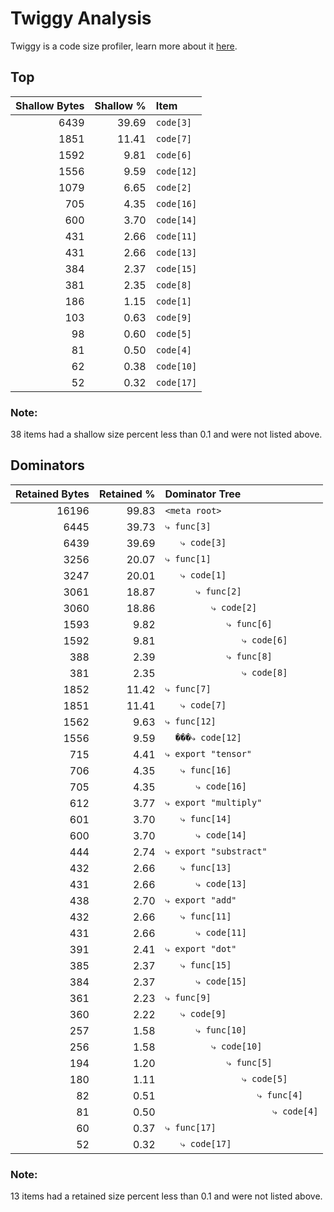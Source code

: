 # Twiggy Analysis

Twiggy is a code size profiler, learn more about it [here](https://github.com/rustwasm/twiggy).

## Top

| Shallow Bytes | Shallow % | Item |
| ------------: | --------: | :--- |
| 6439 | 39.69 | `code[3]` |
| 1851 | 11.41 | `code[7]` |
| 1592 | 9.81 | `code[6]` |
| 1556 | 9.59 | `code[12]` |
| 1079 | 6.65 | `code[2]` |
| 705 | 4.35 | `code[16]` |
| 600 | 3.70 | `code[14]` |
| 431 | 2.66 | `code[11]` |
| 431 | 2.66 | `code[13]` |
| 384 | 2.37 | `code[15]` |
| 381 | 2.35 | `code[8]` |
| 186 | 1.15 | `code[1]` |
| 103 | 0.63 | `code[9]` |
| 98 | 0.60 | `code[5]` |
| 81 | 0.50 | `code[4]` |
| 62 | 0.38 | `code[10]` |
| 52 | 0.32 | `code[17]` |

### Note:
38 items had a shallow size percent less than 0.1 and were not listed above.


## Dominators

| Retained Bytes | Retained % | Dominator Tree |
| ------------: | --------: | :--- |
| 16196 | 99.83 | `<meta root>` |
| 6445 | 39.73 | `⤷ func[3]` |
| 6439 | 39.69 | `   ⤷ code[3]` |
| 3256 | 20.07 | `⤷ func[1]` |
| 3247 | 20.01 | `   ⤷ code[1]` |
| 3061 | 18.87 | `      ⤷ func[2]` |
| 3060 | 18.86 | `         ⤷ code[2]` |
| 1593 | 9.82 | `            ⤷ func[6]` |
| 1592 | 9.81 | `               ⤷ code[6]` |
| 388 | 2.39 | `            ⤷ func[8]` |
| 381 | 2.35 | `               ⤷ code[8]` |
| 1852 | 11.42 | `⤷ func[7]` |
| 1851 | 11.41 | `   ⤷ code[7]` |
| 1562 | 9.63 | `⤷ func[12]` |
| 1556 | 9.59 | `  ���⤷ code[12]` |
| 715 | 4.41 | `⤷ export "tensor"` |
| 706 | 4.35 | `   ⤷ func[16]` |
| 705 | 4.35 | `      ⤷ code[16]` |
| 612 | 3.77 | `⤷ export "multiply"` |
| 601 | 3.70 | `   ⤷ func[14]` |
| 600 | 3.70 | `      ⤷ code[14]` |
| 444 | 2.74 | `⤷ export "substract"` |
| 432 | 2.66 | `   ⤷ func[13]` |
| 431 | 2.66 | `      ⤷ code[13]` |
| 438 | 2.70 | `⤷ export "add"` |
| 432 | 2.66 | `   ⤷ func[11]` |
| 431 | 2.66 | `      ⤷ code[11]` |
| 391 | 2.41 | `⤷ export "dot"` |
| 385 | 2.37 | `   ⤷ func[15]` |
| 384 | 2.37 | `      ⤷ code[15]` |
| 361 | 2.23 | `⤷ func[9]` |
| 360 | 2.22 | `   ⤷ code[9]` |
| 257 | 1.58 | `      ⤷ func[10]` |
| 256 | 1.58 | `         ⤷ code[10]` |
| 194 | 1.20 | `            ⤷ func[5]` |
| 180 | 1.11 | `               ⤷ code[5]` |
| 82 | 0.51 | `                  ⤷ func[4]` |
| 81 | 0.50 | `                     ⤷ code[4]` |
| 60 | 0.37 | `⤷ func[17]` |
| 52 | 0.32 | `   ⤷ code[17]` |

### Note:
13 items had a retained size percent less than 0.1 and were not listed above.

